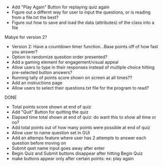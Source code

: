 - Add "Play Again" Button for replaying quiz again
- Figure out a differnt way for user to input the questions, or is reading from a file.txt the best?
- Figure out how to save and load the data (attributes) of the class into a file

Mabye for version 2?
- Version 2: Have a countdown timer function...Base points off of how fast you answer?
- Option to randomize question order presented?
- Add a gaming element for engagement/visual appeal
- Allow users to type in their responses instead of multiple choice hitting pre-selected button answers?
- Running tally of points score shown on screen at all times??
- Add an instructions page
- Allow users to select their questions.txt file for the program to read?

DONE
- Total points score shown at end of quiz
- Add "Quit" Button for quitting the quiz
- Elapsed time total shown at end of quiz: do want this to show all time or no?
- Add total points out of how many points were possible at end of quiz
- Allow user to name question set in GUI
 - Add an attemps feature where user has 2 attempts to answer each question before moving on
 - Submit qset name input goes away after enter
 - Begin Quiz and Submit buttons disappear after hitting Begin Quiz
 - make buttons appear only after certain points: ex: play again